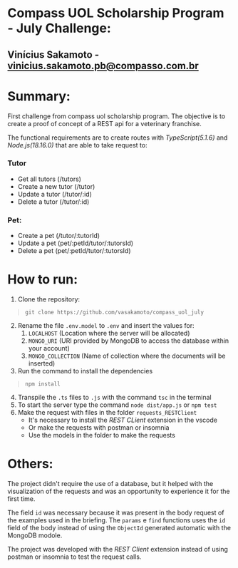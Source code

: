 # Compass UOL Scholarship Program - July Challenge:

## Vinícius Sakamoto - vinicius.sakamoto.pb@compasso.com.br

# Summary:

First challenge from compass uol scholarship program. The objective is to create a proof of concept of a REST api for a veterinary franchise.

The functional requirements are to create routes with *TypeScript(5.1.6)* and *Node.js(18.16.0)* that are able to take request to:

### Tutor
- Get all tutors (/tutors)
- Create a new tutor (/tutor)
- Update a tutor (/tutor/:id)
- Delete a tutor (/tutor/:id)

### Pet:
- Create a pet (/tutor/:tutorId)
- Update a pet (pet/:petId/tutor/:tutorsId)
- Delete a pet (pet/:petId/tutor/:tutorsId)

# How to run:

1. Clone the repository:
> `git clone https://github.com/vasakamoto/compass_uol_july`
2. Rename the file `.env.model` to `.env` and insert the values for:
    1. `LOCALHOST` (Location where the server will be allocated)
    2. `MONGO_URI` (URI provided by MongoDB to access the database within your account)
    3. `MONGO_COLLECTION` (Name of collection where the documents will be inserted)
3. Run the command to install the dependencies
> `npm install`
4. Transpile the `.ts` files to `.js` with the command `tsc` in the terminal
5. To start the server type the command `node dist/app.js` or `npm test`
6. Make the request with files in the folder `requests_RESTClient`
    - It's necessary to install the *REST CLient* extension in the vscode
    - Or make the requests with postman or insomnia
    - Use the models in the folder to make the requests

# Others:

The project didn't require the use of a database, but it helped with the visualization of the requests and was an opportunity to experience it for the first time.

The field `id` was necessary because it was present in the body request of the examples used in the briefing. The `params` e `find` functions uses the `id` field of the body instead of using the `ObjectId` generated automatic with the MongoDB modole.

The project was developed with the *REST Client* extension instead of using postman or insomnia to test the request calls.
